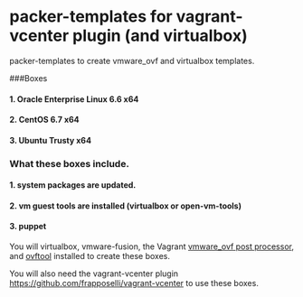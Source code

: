 packer-templates for vagrant-vcenter plugin (and virtualbox)
================

packer-templates to create vmware_ovf and virtualbox templates.


###Boxes

#### 1. Oracle Enterprise Linux 6.6 x64
#### 2. CentOS 6.7 x64
#### 3. Ubuntu Trusty x64


### What these boxes include.
#### 1. system packages are updated.
#### 2. vm guest tools are installed (virtualbox or open-vm-tools)
#### 3. puppet



You will virtualbox, vmware-fusion, the Vagrant [vmware_ovf post processor](https://github.com/frapposelli/packer-post-processor-vagrant-vmware-ovf), and [ovftool](https://www.vmware.com/support/developer/ovf/) installed to create these boxes.


You will also need the vagrant-vcenter plugin https://github.com/frapposelli/vagrant-vcenter to use these boxes.

